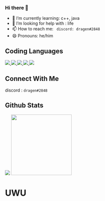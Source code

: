 ### Hi there 👋

- 🌱 I’m currently learning: c++, java
- 🤔 I’m looking for help with : life 
- 📫 How to reach me: ``` discord: dragen#2848```
- 😄 Pronouns: he/him

## Coding Languages 
<a href="https://www.youtube.com/watch?v=dQw4w9WgXcQ&ab_channel=RickAstley">
  <img src="https://img.shields.io/badge/C%23-239120?style=for-the-badge&logo=c-sharp&logoColor=white">
</a>
<a href="https://www.youtube.com/watch?v=dQw4w9WgXcQ&ab_channel=RickAstley">
  <img src="https://img.shields.io/badge/c++-%2300599C.svg?style=for-the-badge&logo=c%2B%2B&logoColor=white">
</a>
<a href="https://www.youtube.com/watch?v=dQw4w9WgXcQ&ab_channel=RickAstley">
  <img src="https://img.shields.io/badge/JavaScript-323330?style=for-the-badge&logo=javascript&logoColor=F7DF1E">
</a>
<a href="https://www.youtube.com/watch?v=dQw4w9WgXcQ&ab_channel=RickAstley">
  <img src="https://img.shields.io/badge/HTML5-E34F26?style=for-the-badge&logo=html5&logoColor=white">
</a>
<a href="https://www.youtube.com/watch?v=dQw4w9WgXcQ&ab_channel=RickAstley">
  <img src="https://img.shields.io/badge/CSS3-1572B6?style=for-the-badge&logo=css3&logoColor=white">
</a>


## Connect With Me
discord : `dragen#2848`

## Github Stats

<img src="https://github-readme-stats.vercel.app/api?username=biminkoju&theme=radical&show_icons=true">
<img src="https://github-readme-stats.vercel.app/api/top-langs/?username=biminkoju&langs_count=3&theme=radical&show_icons=true" height=200>

# UWU

